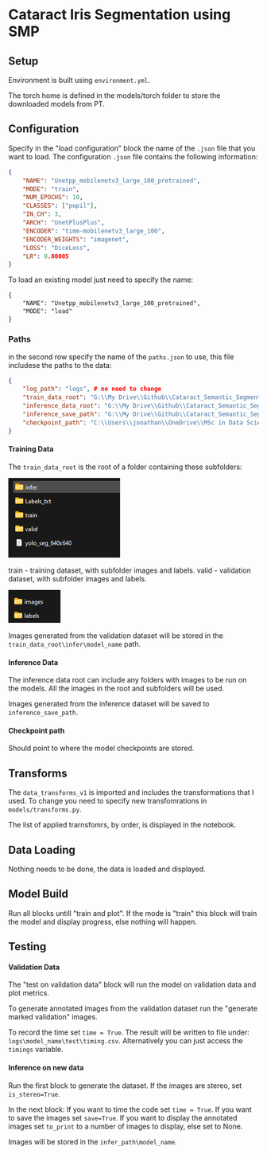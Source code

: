 # Cataract Iris Segmentation using SMP

## Setup
Environment is built using `environment.yml`.

The torch home is defined in the models/torch folder to store the downloaded models from PT.

## Configuration

Specify in the "load configuration" block the name of the `.json` file that you want to load. The configuration `.json` file contains the following information:

```json
{
    "NAME": "Unetpp_mobilenetv3_large_100_pretrained",
    "MODE": "train",
    "NUM_EPOCHS": 10,
    "CLASSES": ["pupil"],
    "IN_CH": 3,
    "ARCH": "UnetPlusPlus",
    "ENCODER": "timm-mobilenetv3_large_100",
    "ENCODER_WEIGHTS": "imagenet",
    "LOSS": "DiceLoss",
    "LR": 0.00005
}
```

To load an existing model just need to specify the name:
```
{
    "NAME": "Unetpp_mobilenetv3_large_100_pretrained",
    "MODE": "load"
}
```

### Paths
in the second row specify the name of the `paths.json` to use, this file includese the paths to the data:
```json
{
    "log_path": "logs", # no need to change
    "train_data_root": "G:\\My Drive\\Github\\Cataract_Semantic_Segmentation\\Data\\FSR Dataset\\Yolo_Segmentation_640x640",
    "inference_data_root": "G:\\My Drive\\Github\\Cataract_Semantic_Segmentation\\Data\\FSR Dataset\\Ori_youtube_20",
    "inference_save_path": "G:\\My Drive\\Github\\Cataract_Semantic_Segmentation\\Data\\FSR Dataset\\Ori_youtube_20_infer",
    "checkpoint_path": "C:\\Users\\jonathan\\OneDrive\\MSc in Data Science\\24 Spring\\Healthcare AI\\Final Project\\Model Chekpoints"
}
```

#### Training Data
The `train_data_root` is the root of a folder containing these subfolders:

![alt text](imgs/img1.png)

train - training dataset, with subfolder images and labels.
valid - validation dataset, with subfolder images and labels.

![alt text](imgs/img2.png)

Images generated from the validation dataset will be stored in the `train_data_root\infer\model_name` path.

#### Inference Data
The inference data root can include any folders with images to be run on the models. All the images in the root and subfolders will be used.

Images generated from the inference dataset will be saved to `inference_save_path`.

#### Checkpoint path
Should point to where the model checkpoints are stored.

## Transforms
The `data_transforms_v1` is imported and includes the transformations that I used. To change you need to specify new transfomrations in `models/transforms.py`.

The list of applied trarnsfomrs, by order, is displayed in the notebook.


## Data Loading
Nothing needs to be done, the data is loaded and displayed.

## Model Build
Run all blocks untill "train and plot".
If the mode is "train" this block will train the model and display progress, else nothing will happen.

## Testing
#### Validation Data
The "test on validation data" block will run the model on validation data and plot metrics.

To generate annotated images from the validation dataset run the "generate marked validation" images.

To record the time set `time = True`. The result will be written to file under:
`logs\model_name\test\timing.csv`. Alternatively you can just access the `timings` variable.

#### Inference on new data
Run the first block to generate the dataset. If the images are stereo, set ` is_stereo=True`.

In the next block:
If you want to time the code set `time = True`. If you want to save the images set `save=True`. If you want to display the annotated images set `to_print` to a number of images to display, else set to None.

Images will be stored in the `infer_path\model_name`.